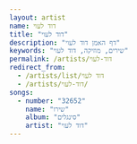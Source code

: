 ```yaml
---
layout: artist
name: דוד לעוי
title: "דוד לעוי"
description: "דף האמן דוד לעוי"
keywords: "שירים, מוזיקה, דוד לעוי"
permalink: /artists/דוד-לעוי
redirect_from:
  - /artists/list/דוד לעוי
  - /artists/דוד-לעוי/
songs:
  - number: "32652"
    name: "שירו"
    album: "סינגלים"
    artist: "דוד לעוי"
---
```

